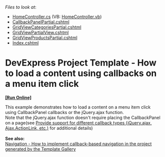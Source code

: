 <!-- default file list -->
*Files to look at*:

* [HomeController.cs](./CS/MenuExample/Controllers/HomeController.cs) (VB: [HomeController.vb](./VB/MenuExample/Controllers/HomeController.vb))
* [CallbackPanelPartial.cshtml](./CS/MenuExample/Views/Home/CallbackPanelPartial.cshtml)
* [GridViewCategoriesPartial.cshtml](./CS/MenuExample/Views/Home/GridViewCategoriesPartial.cshtml)
* [GridViewPartialView.cshtml](./CS/MenuExample/Views/Home/GridViewPartialView.cshtml)
* [GridViewProductsPartial.cshtml](./CS/MenuExample/Views/Home/GridViewProductsPartial.cshtml)
* [Index.cshtml](./CS/MenuExample/Views/Home/Index.cshtml)
<!-- default file list end -->
# DevExpress Project Template - How to load a content using callbacks on a menu item click
<!-- run online -->
**[[Run Online]](https://codecentral.devexpress.com/e5019)**
<!-- run online end -->


<p>This example demonstrates how to load a content on a menu item click using CallbackPanel callbacks or the jQuery.ajax function.<br> Note that the jQuery.ajax function doesn't require placing the CallbackPanel on a page(see <a href="https://www.devexpress.com/Support/Center/p/S37603">Provide support for different callback types (jQuery.ajax, Ajax.ActionLink, etc.)</a> for additional details) <br><br><strong>See also: </strong><br><a href="https://www.devexpress.com/Support/Center/p/T357692">Navigation - How to implement callback-based navigation in the project generated by the Template Gallery</a></p>

<br/>



